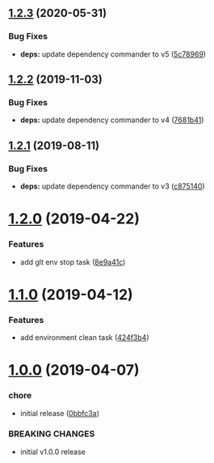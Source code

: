 ## [1.2.3](https://gitlab.com/nickshine/glt/compare/v1.2.2...v1.2.3) (2020-05-31)


### Bug Fixes

* **deps:** update dependency commander to v5 ([5c78969](https://gitlab.com/nickshine/glt/commit/5c789697aea348f639e7504c52ef29e840a040a5))

## [1.2.2](https://gitlab.com/nickshine/glt/compare/v1.2.1...v1.2.2) (2019-11-03)


### Bug Fixes

* **deps:** update dependency commander to v4 ([7681b41](https://gitlab.com/nickshine/glt/commit/7681b4182421583bb0888a3ebf87f52d237b2e2d))

## [1.2.1](https://gitlab.com/nickshine/glt/compare/v1.2.0...v1.2.1) (2019-08-11)


### Bug Fixes

* **deps:** update dependency commander to v3 ([c875140](https://gitlab.com/nickshine/glt/commit/c875140))

# [1.2.0](https://gitlab.com/nickshine/glt/compare/v1.1.0...v1.2.0) (2019-04-22)


### Features

* add glt env stop task ([8e9a41c](https://gitlab.com/nickshine/glt/commit/8e9a41c))

# [1.1.0](https://gitlab.com/nickshine/glt/compare/v1.0.0...v1.1.0) (2019-04-12)


### Features

* add environment clean task ([424f3b4](https://gitlab.com/nickshine/glt/commit/424f3b4))

# [1.0.0](https://gitlab.com/nickshine/glt/compare/v0.0.1...v1.0.0) (2019-04-07)


### chore

* initial release ([0bbfc3a](https://gitlab.com/nickshine/glt/commit/0bbfc3a))


### BREAKING CHANGES

* initial v1.0.0 release
